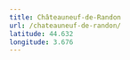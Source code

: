 ```yaml
---
title: Châteauneuf-de-Randon
url: /chateauneuf-de-randon/
latitude: 44.632
longitude: 3.676
---
```

